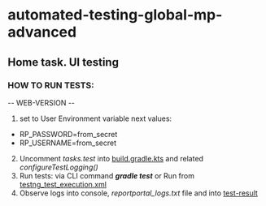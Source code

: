 # automated-testing-global-mp-advanced
## Home task. UI testing

### HOW TO RUN TESTS:

-- WEB-VERSION --
1) set to User Environment variable next values: 
- RP_PASSWORD=from_secret
- RP_USERNAME=from_secret
2) Uncomment _tasks.test_ into [build.gradle.kts](build.gradle.kts) and related _configureTestLogging()_
3) Run tests: via CLI command _**gradle test**_ or Run from [testng_test_execution.xml](src%2Ftest%2Fresources%2Ftestng_test_execution.xml) 
4) Observe logs into console, _reportportal_logs.txt_ file and into [test-result](test-result)